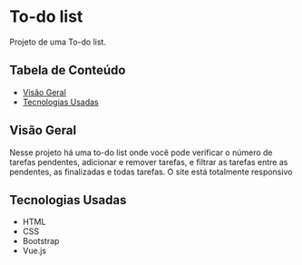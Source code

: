 # To-do list

Projeto de uma To-do list.

## Tabela de Conteúdo

- [Visão Geral](#vis%C3%A3o-geral)
- [Tecnologias Usadas](#tecnologias-usadas)

## Visão Geral

Nesse projeto há uma to-do list onde você pode verificar o número de tarefas pendentes, adicionar e remover tarefas, e filtrar as tarefas entre as pendentes, as finalizadas e todas tarefas. O site está totalmente responsivo

## Tecnologias Usadas

- HTML
- CSS
- Bootstrap
- Vue.js